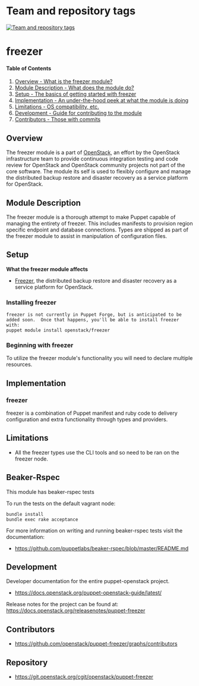 Team and repository tags
========================

[![Team and repository tags](https://governance.openstack.org/tc/badges/puppet-freezer.svg)](https://governance.openstack.org/tc/reference/tags/index.html)

<!-- Change things from this point on -->

freezer
=======

#### Table of Contents

1. [Overview - What is the freezer module?](#overview)
2. [Module Description - What does the module do?](#module-description)
3. [Setup - The basics of getting started with freezer](#setup)
4. [Implementation - An under-the-hood peek at what the module is doing](#implementation)
5. [Limitations - OS compatibility, etc.](#limitations)
6. [Development - Guide for contributing to the module](#development)
7. [Contributors - Those with commits](#contributors)

Overview
--------

The freezer module is a part of [OpenStack](https://www.openstack.org), an effort by the OpenStack infrastructure team to provide continuous integration testing and code review for OpenStack and OpenStack community projects not part of the core software.  The module its self is used to flexibly configure and manage the distributed backup restore and disaster recovery as a service platform for OpenStack.

Module Description
------------------

The freezer module is a thorough attempt to make Puppet capable of managing the entirety of freezer.  This includes manifests to provision region specific endpoint and database connections.  Types are shipped as part of the freezer module to assist in manipulation of configuration files.

Setup
-----

**What the freezer module affects**

* [Freezer](https://wiki.openstack.org/wiki/Freezer), the distributed backup restore and disaster recovery as a service platform for OpenStack.

### Installing freezer

    freezer is not currently in Puppet Forge, but is anticipated to be added soon.  Once that happens, you'll be able to install freezer with:
    puppet module install openstack/freezer

### Beginning with freezer

To utilize the freezer module's functionality you will need to declare multiple resources.

Implementation
--------------

### freezer

freezer is a combination of Puppet manifest and ruby code to delivery configuration and extra functionality through types and providers.

Limitations
------------

* All the freezer types use the CLI tools and so need to be ran on the freezer node.

Beaker-Rspec
------------

This module has beaker-rspec tests

To run the tests on the default vagrant node:

```shell
bundle install
bundle exec rake acceptance
```

For more information on writing and running beaker-rspec tests visit the documentation:

* https://github.com/puppetlabs/beaker-rspec/blob/master/README.md

Development
-----------

Developer documentation for the entire puppet-openstack project.

* https://docs.openstack.org/puppet-openstack-guide/latest/

Release notes for the project can be found at:
  https://docs.openstack.org/releasenotes/puppet-freezer

Contributors
------------

* https://github.com/openstack/puppet-freezer/graphs/contributors

Repository
----------

* https://git.openstack.org/cgit/openstack/puppet-freezer


